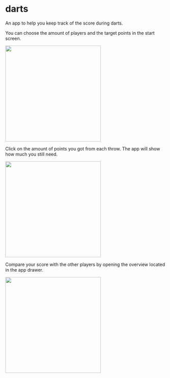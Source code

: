 # darts
An app to help you keep track of the score during darts.

You can choose the amount of players and the target points in the start screen.

<img src="https://user-images.githubusercontent.com/70054706/142919248-e84fc449-b6ca-41b4-98c2-ca467729edcf.png" width="300">

Click on the amount of points you got from each throw. The app will show how much you still need.

<img src="https://user-images.githubusercontent.com/70054706/142919433-688e86db-c70b-4d26-9470-af00aec35627.png" width="300">

Compare your score with the other players by opening the overview located in the app drawer.

<img src="https://user-images.githubusercontent.com/70054706/142919546-57b380a7-0ed0-4743-8bb7-de499911a481.png" width="300">


